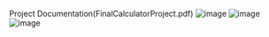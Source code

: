 Project Documentation(FinalCalculatorProject.pdf)
![image](https://user-images.githubusercontent.com/112144613/206356998-e6536e50-ed84-4e1a-85fc-9d343e8d8b1f.png)
![image](https://user-images.githubusercontent.com/112144613/206357052-a5057075-64b3-43e9-9b95-39b76741a44f.png)
![image](https://user-images.githubusercontent.com/112144613/206357101-0fd7d0ca-12b8-4fb6-bb6f-23b5126a25bc.png)
